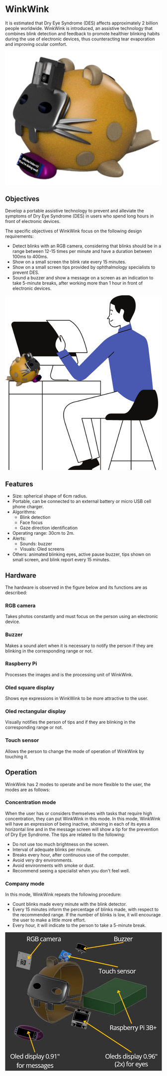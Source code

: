 <link rel="stylesheet" href="css/markdown.css">

# WinkWink

It is estimated that Dry Eye Syndrome (DES) affects
approximately 2 billion people worldwide. WinkWink is
introduced, an assistive technology that combines blink
detection and feedback to promote healthier blinking
habits during the use of electronic devices, thus
counteracting tear evaporation and improving ocular
comfort.

![description: place](content/file6/pictures/zippo-view.png)

## Objectives

Develop a portable assistive technology to prevent and alleviate the symptoms of Dry Eye Syndrome (DES) in users who spend long hours in front of electronic devices.

The specific objectives of WinkWink focus on the following design requirements:

- Detect blinks with an RGB camera, considering that blinks should be in a range between 12-15 times per minute and have a duration between 100ms to 400ms.
- Show on a small screen the blink rate every 15 minutes.
- Show on a small screen tips provided by ophthalmology specialists to prevent DES.
- Sound a buzzer and show a message on a screen as an indication to take 5-minute breaks, after working more than 1 hour in front of electronic devices.

![description: place](content/file6/pictures/zippo-desktop.png)

## Features

- Size: spherical shape of 6cm radius.
- Portable, can be connected to an external battery or micro USB cell phone charger.
- Algorithms:
  - Blink detection
  - Face focus
  - Gaze direction identification
- Operating range: 30cm to 2m.
- Alerts:
  - Sounds: buzzer
  - Visuals: Oled screens
- Others: animated blinking eyes, active pause buzzer, tips shown on small screen, and blink report every 15 minutes.

## Hardware

The hardware is observed in the figure below and its functions are as described:

### RGB camera
Takes photos constantly and must focus on the person using an electronic device.

### Buzzer
Makes a sound alert when it is necessary to notify the person if they are blinking in the corresponding range or not.

### Raspberry Pi
Processes the images and is the processing unit of WinkWink.

### Oled square display
Shows eye expressions in WinkWink to be more attractive to the user.

### Oled rectangular display
Visually notifies the person of tips and if they are blinking in the corresponding range or not.

### Touch sensor
Allows the person to change the mode of operation of WinkWink by touching it.

## Operation

WinkWink has 2 modes to operate and be more flexible to the user, the modes are as follows:

### Concentration mode
When the user has or considers themselves with tasks that require high concentration, they can put WinkWink in this mode. In this mode, WinkWink will have an expression of being inactive, showing in each of its eyes a horizontal line and in the message screen will show a tip for the prevention of Dry Eye Syndrome. The tips are related to the following:

- Do not use too much brightness on the screen.
- Interval of adequate blinks per minute.
- Breaks every hour, after continuous use of the computer.
- Avoid very dry environments.
- Avoid environments with smoke or dust.
- Recommend seeing a specialist when you don't feel well.

### Company mode
In this mode, WinkWink repeats the following procedure:

- Count blinks made every minute with the blink detector.
- Every 15 minutes inform the percentage of blinks made, with respect to the recommended range. If the number of blinks is low, it will encourage the user to make a little more effort.
- Every hour, it will indicate to the person to take a 5-minute break.

![description: place](content/file6/pictures/zippo-exploded-view.png)